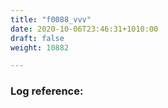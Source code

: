 ```yaml
---
title: "f0088_vvv"
date: 2020-10-06T23:46:31+1010:00
draft: false
weight: 10882

---
```


### Log reference: <no value>

```

